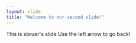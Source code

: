 ```yaml
---
layout: slide
title: "Welcome to our second slide!"
---
```

This is sbruer's slide
Use the left arrow to go back!
